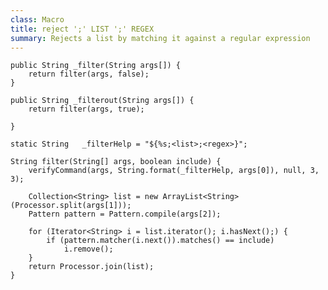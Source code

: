```yaml
---
class: Macro
title: reject ';' LIST ';' REGEX
summary: Rejects a list by matching it against a regular expression
---
```


	public String _filter(String args[]) {
		return filter(args, false);
	}

	public String _filterout(String args[]) {
		return filter(args, true);

	}

	static String	_filterHelp	= "${%s;<list>;<regex>}";

	String filter(String[] args, boolean include) {
		verifyCommand(args, String.format(_filterHelp, args[0]), null, 3, 3);

		Collection<String> list = new ArrayList<String>(Processor.split(args[1]));
		Pattern pattern = Pattern.compile(args[2]);

		for (Iterator<String> i = list.iterator(); i.hasNext();) {
			if (pattern.matcher(i.next()).matches() == include)
				i.remove();
		}
		return Processor.join(list);
	}
